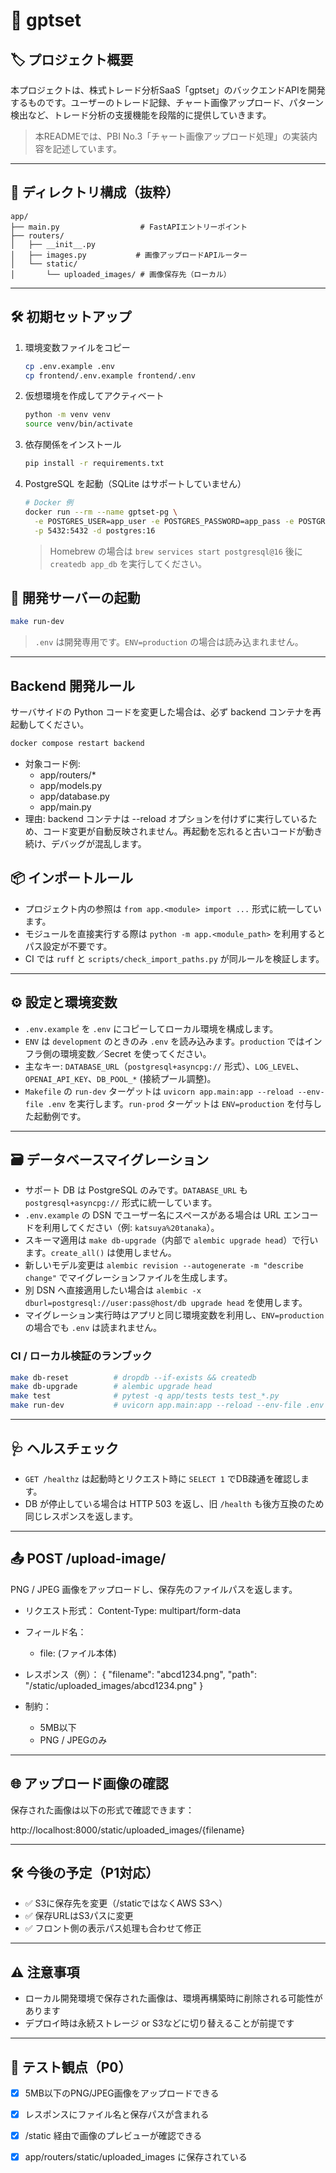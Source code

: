# 📘 gptset

## 🏷️ プロジェクト概要

本プロジェクトは、株式トレード分析SaaS「gptset」のバックエンドAPIを開発するものです。ユーザーのトレード記録、チャート画像アップロード、パターン検出など、トレード分析の支援機能を段階的に提供していきます。

> 本READMEでは、PBI No.3「チャート画像アップロード処理」の実装内容を記述しています。

---

## 📁 ディレクトリ構成（抜粋）

```
app/
├── main.py                  # FastAPIエントリーポイント
├── routers/
│   ├── __init__.py
│   ├── images.py           # 画像アップロードAPIルーター
│   └── static/
│       └── uploaded_images/ # 画像保存先（ローカル）
```

---

## 🛠 初期セットアップ

1. 環境変数ファイルをコピー
   ```bash
   cp .env.example .env
   cp frontend/.env.example frontend/.env
   ```

2. 仮想環境を作成してアクティベート
   ```bash
   python -m venv venv
   source venv/bin/activate
   ```

3. 依存関係をインストール
   ```bash
   pip install -r requirements.txt
   ```

4. PostgreSQL を起動（SQLite はサポートしていません）
   ```bash
   # Docker 例
   docker run --rm --name gptset-pg \
     -e POSTGRES_USER=app_user -e POSTGRES_PASSWORD=app_pass -e POSTGRES_DB=app_db \
     -p 5432:5432 -d postgres:16
   ```
   > Homebrew の場合は `brew services start postgresql@16` 後に `createdb app_db` を実行してください。

## 🚀 開発サーバーの起動

```bash
make run-dev
```

> `.env` は開発専用です。`ENV=production` の場合は読み込まれません。

---

## Backend 開発ルール

サーバサイドの Python コードを変更した場合は、必ず backend コンテナを再起動してください。

```bash
docker compose restart backend
```

- 対象コード例:
  - app/routers/*
  - app/models.py
  - app/database.py
  - app/main.py
- 理由: backend コンテナは --reload オプションを付けずに実行しているため、コード変更が自動反映されません。再起動を忘れると古いコードが動き続け、デバッグが混乱します。

## 📦 インポートルール

- プロジェクト内の参照は `from app.<module> import ...` 形式に統一しています。
- モジュールを直接実行する際は `python -m app.<module_path>` を利用するとパス設定が不要です。
- CI では `ruff` と `scripts/check_import_paths.py` が同ルールを検証します。

---

## ⚙️ 設定と環境変数

- `.env.example` を `.env` にコピーしてローカル環境を構成します。
- `ENV` は `development` のときのみ `.env` を読み込みます。`production` ではインフラ側の環境変数／Secret を使ってください。
- 主なキー: `DATABASE_URL`（`postgresql+asyncpg://` 形式）、`LOG_LEVEL`、`OPENAI_API_KEY`、`DB_POOL_*` (接続プール調整)。
- `Makefile` の `run-dev` ターゲットは `uvicorn app.main:app --reload --env-file .env` を実行します。`run-prod` ターゲットは `ENV=production` を付与した起動例です。

---

## 🗃️ データベースマイグレーション

- サポート DB は PostgreSQL のみです。`DATABASE_URL` も `postgresql+asyncpg://` 形式に統一しています。
- `.env.example` の DSN でユーザー名にスペースがある場合は URL エンコードを利用してください（例: `katsuya%20tanaka`）。
- スキーマ適用は `make db-upgrade`（内部で `alembic upgrade head`）で行います。`create_all()` は使用しません。
- 新しいモデル変更は `alembic revision --autogenerate -m "describe change"` でマイグレーションファイルを生成します。
- 別 DSN へ直接適用したい場合は `alembic -x dburl=postgresql://user:pass@host/db upgrade head` を使用します。
- マイグレーション実行時はアプリと同じ環境変数を利用し、`ENV=production` の場合でも `.env` は読まれません。

### CI / ローカル検証のランブック

```bash
make db-reset          # dropdb --if-exists && createdb
make db-upgrade        # alembic upgrade head
make test              # pytest -q app/tests tests test_*.py
make run-dev           # uvicorn app.main:app --reload --env-file .env
```

---

## 🩺 ヘルスチェック

- `GET /healthz` は起動時とリクエスト時に `SELECT 1` でDB疎通を確認します。
- DB が停止している場合は HTTP 503 を返し、旧 `/health` も後方互換のため同じレスポンスを返します。

---

## 📤 POST /upload-image/

PNG / JPEG 画像をアップロードし、保存先のファイルパスを返します。

- リクエスト形式：
  Content-Type: multipart/form-data

- フィールド名：
  - file: (ファイル本体)

- レスポンス（例）：
  {
    "filename": "abcd1234.png",
    "path": "/static/uploaded_images/abcd1234.png"
  }

- 制約：
  - 5MB以下
  - PNG / JPEGのみ

---

## 🌐 アップロード画像の確認

保存された画像は以下の形式で確認できます：

http://localhost:8000/static/uploaded_images/{filename}

---

## 🛠 今後の予定（P1対応）

- ✅ S3に保存先を変更（/staticではなくAWS S3へ）
- ✅ 保存URLはS3パスに変更
- ✅ フロント側の表示パス処理も合わせて修正

---

## ⚠️ 注意事項

- ローカル開発環境で保存された画像は、環境再構築時に削除される可能性があります
- デプロイ時は永続ストレージ or S3などに切り替えることが前提です

---

## 🧪 テスト観点（P0）

- [x] 5MB以下のPNG/JPEG画像をアップロードできる
- [x] レスポンスにファイル名と保存パスが含まれる
- [x] /static 経由で画像のプレビューが確認できる
- [x] app/routers/static/uploaded_images に保存されている

